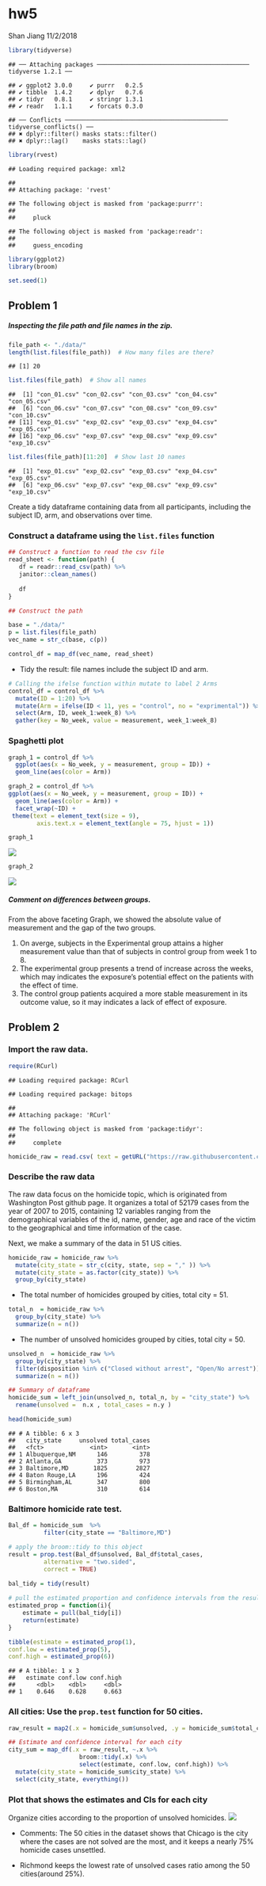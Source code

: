hw5
================
Shan Jiang
11/2/2018

``` r
library(tidyverse)
```

    ## ── Attaching packages ─────────────────────────────────────────── tidyverse 1.2.1 ──

    ## ✔ ggplot2 3.0.0     ✔ purrr   0.2.5
    ## ✔ tibble  1.4.2     ✔ dplyr   0.7.6
    ## ✔ tidyr   0.8.1     ✔ stringr 1.3.1
    ## ✔ readr   1.1.1     ✔ forcats 0.3.0

    ## ── Conflicts ────────────────────────────────────────────── tidyverse_conflicts() ──
    ## ✖ dplyr::filter() masks stats::filter()
    ## ✖ dplyr::lag()    masks stats::lag()

``` r
library(rvest)
```

    ## Loading required package: xml2

    ## 
    ## Attaching package: 'rvest'

    ## The following object is masked from 'package:purrr':
    ## 
    ##     pluck

    ## The following object is masked from 'package:readr':
    ## 
    ##     guess_encoding

``` r
library(ggplot2)
library(broom)

set.seed(1)
```

## Problem 1

##### Inspecting the file path and file names in the zip.

``` r
file_path <- "./data/"
length(list.files(file_path))  # How many files are there?
```

    ## [1] 20

``` r
list.files(file_path)  # Show all names
```

    ##  [1] "con_01.csv" "con_02.csv" "con_03.csv" "con_04.csv" "con_05.csv"
    ##  [6] "con_06.csv" "con_07.csv" "con_08.csv" "con_09.csv" "con_10.csv"
    ## [11] "exp_01.csv" "exp_02.csv" "exp_03.csv" "exp_04.csv" "exp_05.csv"
    ## [16] "exp_06.csv" "exp_07.csv" "exp_08.csv" "exp_09.csv" "exp_10.csv"

``` r
list.files(file_path)[11:20]  # Show last 10 names
```

    ##  [1] "exp_01.csv" "exp_02.csv" "exp_03.csv" "exp_04.csv" "exp_05.csv"
    ##  [6] "exp_06.csv" "exp_07.csv" "exp_08.csv" "exp_09.csv" "exp_10.csv"

Create a tidy dataframe containing data from all participants, including
the subject ID, arm, and observations over time.

### Construct a dataframe using the `list.files` function

``` r
## Construct a function to read the csv file
read_sheet <- function(path) {
   df = readr::read_csv(path) %>% 
   janitor::clean_names()
   
   df
}

## Construct the path 

base = "./data/"
p = list.files(file_path)
vec_name = str_c(base, c(p))

control_df = map_df(vec_name, read_sheet)
```

  - Tidy the result: file names include the subject ID and arm.

<!-- end list -->

``` r
# Calling the ifelse function within mutate to label 2 Arms
control_df = control_df %>% 
  mutate(ID = 1:20) %>% 
  mutate(Arm = ifelse(ID < 11, yes = "control", no = "exprimental")) %>%
  select(Arm, ID, week_1:week_8) %>% 
  gather(key = No_week, value = measurement, week_1:week_8)
```

### Spaghetti plot

``` r
graph_1 = control_df %>% 
  ggplot(aes(x = No_week, y = measurement, group = ID)) +
  geom_line(aes(color = Arm))

graph_2 = control_df %>% 
ggplot(aes(x = No_week, y = measurement, group = ID)) +
  geom_line(aes(color = Arm)) + 
  facet_wrap(~ID) +
 theme(text = element_text(size = 9),
        axis.text.x = element_text(angle = 75, hjust = 1)) 

graph_1
```

![](hw5_files/figure-gfm/unnamed-chunk-5-1.png)<!-- -->

``` r
graph_2
```

![](hw5_files/figure-gfm/unnamed-chunk-5-2.png)<!-- -->

##### Comment on differences between groups.

From the above faceting Graph, we showed the absolute value of
measurement and the gap of the two groups.

1.  On averge, subjects in the Experimental group attains a higher
    measurement value than that of subjects in control group from week 1
    to 8.
2.  The experimental group presents a trend of increase across the
    weeks, which may indicates the exposure’s potential effect on the
    patients with the effect of time.
3.  The control group patients acquired a more stable measurement in its
    outcome value, so it may indicates a lack of effect of exposure.

## Problem 2

### Import the raw data.

``` r
require(RCurl)
```

    ## Loading required package: RCurl

    ## Loading required package: bitops

    ## 
    ## Attaching package: 'RCurl'

    ## The following object is masked from 'package:tidyr':
    ## 
    ##     complete

``` r
homicide_raw = read.csv( text = getURL("https://raw.githubusercontent.com/washingtonpost/data-homicides/master/homicide-data.csv"))
```

### Describe the raw data

The raw data focus on the homicide topic, which is originated from
Washington Post github page. It organizes a total of 52179 cases from
the year of 2007 to 2015, containing 12 variables ranging from the
demographical variables of the id, name, gender, age and race of the
victim to the geographical and time information of the case.

Next, we make a summary of the data in 51 US cities.

``` r
homicide_raw = homicide_raw %>% 
  mutate(city_state = str_c(city, state, sep = "," )) %>% 
  mutate(city_state = as.factor(city_state)) %>% 
  group_by(city_state) 
```

  - The total number of homicides grouped by cities, total city = 51.

<!-- end list -->

``` r
total_n  = homicide_raw %>% 
  group_by(city_state) %>%
  summarize(n = n()) 
```

  - The number of unsolved homicides grouped by cities, total city = 50.

<!-- end list -->

``` r
unsolved_n  = homicide_raw %>% 
  group_by(city_state) %>%
  filter(disposition %in% c("Closed without arrest", "Open/No arrest"))%>% 
  summarize(n = n()) 

## Summary of dataframe
homicide_sum = left_join(unsolved_n, total_n, by = "city_state") %>% 
  rename(unsolved =  n.x , total_cases = n.y )

head(homicide_sum)
```

    ## # A tibble: 6 x 3
    ##   city_state     unsolved total_cases
    ##   <fct>             <int>       <int>
    ## 1 Albuquerque,NM      146         378
    ## 2 Atlanta,GA          373         973
    ## 3 Baltimore,MD       1825        2827
    ## 4 Baton Rouge,LA      196         424
    ## 5 Birmingham,AL       347         800
    ## 6 Boston,MA           310         614

### Baltimore homicide rate test.

``` r
Bal_df = homicide_sum  %>% 
          filter(city_state == "Baltimore,MD")

# apply the broom::tidy to this object
result = prop.test(Bal_df$unsolved, Bal_df$total_cases,
          alternative = "two.sided",
          correct = TRUE)

bal_tidy = tidy(result) 
 
# pull the estimated proportion and confidence intervals from the resulting tidy dataframe.
estimated_prop = function(i){
    estimate = pull(bal_tidy[i])
    return(estimate)
}

tibble(estimate = estimated_prop(1),
conf.low = estimated_prop(5),
conf.high = estimated_prop(6))
```

    ## # A tibble: 1 x 3
    ##   estimate conf.low conf.high
    ##      <dbl>    <dbl>     <dbl>
    ## 1    0.646    0.628     0.663

### All cities: Use the `prop.test` function for 50 cities.

``` r
raw_result = map2(.x = homicide_sum$unsolved, .y = homicide_sum$total_cases, ~prop.test(.x, .y)) 

## Estimate and confidence interval for each city 
city_sum = map_df(.x = raw_result, ~.x %>% 
                    broom::tidy(.x) %>% 
                    select(estimate, conf.low, conf.high)) %>% 
  mutate(city_state = homicide_sum$city_state) %>% 
  select(city_state, everything())
```

### Plot that shows the estimates and CIs for each city

Organize cities according to the proportion of unsolved homicides.
![](hw5_files/figure-gfm/unnamed-chunk-12-1.png)<!-- -->

  - Comments: The 50 cities in the dataset shows that Chicago is the
    city where the cases are not solved are the most, and it keeps a
    nearly 75% homicide cases unsettled.

  - Richmond keeps the lowest rate of unsolved cases ratio among the 50
    cities(around 25%).
